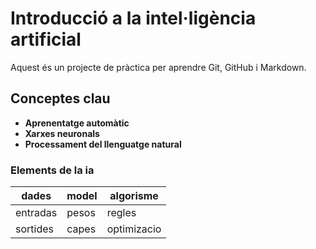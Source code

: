 # Introducció a la intel·ligència artificial

Aquest és un projecte de pràctica per aprendre Git, GitHub i Markdown.

## Conceptes clau

- **Aprenentatge automàtic**
- **Xarxes neuronals**
- **Processament del llenguatge natural**



### Elements de la ia

| dades     | model| algorisme |
|----------|------|-----------|
| entradas  | pesos   | regles |
| sortides  |  capes  | optimizacio|
